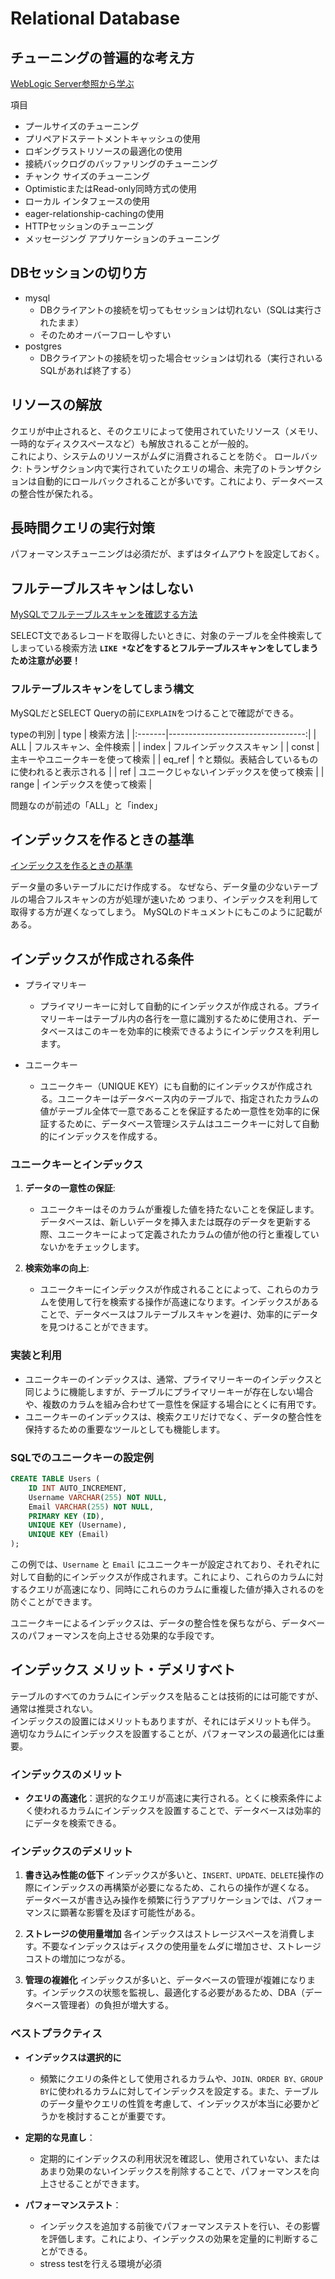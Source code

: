 # Relational Database

## チューニングの普遍的な考え方

[WebLogic Server参照から学ぶ](https://docs.oracle.com/cd/F25597_01/document/products/wls/docs92/perform/topten.html#wp1132669)

項目

- プールサイズのチューニング
- プリペアドステートメントキャッシュの使用
- ロギングラストリソースの最適化の使用
- 接続バックログのバッファリングのチューニング
- チャンク サイズのチューニング
- OptimisticまたはRead-only同時方式の使用
- ローカル インタフェースの使用
- eager-relationship-cachingの使用
- HTTPセッションのチューニング
- メッセージング アプリケーションのチューニング

## DBセッションの切り方

- mysql
  - DBクライアントの接続を切ってもセッションは切れない（SQLは実行されたまま）
  - そのためオーバーフローしやすい
- postgres
  - DBクライアントの接続を切った場合セッションは切れる（実行されいるSQLがあれば終了する）

## リソースの解放

クエリが中止されると、そのクエリによって使用されていたリソース（メモリ、一時的なディスクスペースなど）も解放されることが一般的。  
これにより、システムのリソースがムダに消費されることを防ぐ。
ロールバック: トランザクション内で実行されていたクエリの場合、未完了のトランザクションは自動的にロールバックされることが多いです。これにより、データベースの整合性が保たれる。

## 長時間クエリの実行対策

パフォーマンスチューニングは必須だが、まずはタイムアウトを設定しておく。

## フルテーブルスキャンはしない

[MySQLでフルテーブルスキャンを確認する方法](https://qiita.com/yama_coco/items/beab90482eb583b2c752)

SELECT文であるレコードを取得したいときに、対象のテーブルを全件検索してしまっている検索方法
**`LIKE *`などをするとフルテーブルスキャンをしてしまうため注意が必要！**

### フルテーブルスキャンをしてしまう構文

MySQLだとSELECT Queryの前に`EXPLAIN`をつけることで確認ができる。  

typeの判別
| type   |                          検索方法 |
|:-------|----------------------------------:|
| ALL    |                   フルスキャン、全件検索 |
| index  |                      フルインデックススキャン |
| const  |              主キーやユニークキーを使って検索 |
| eq_ref | ↑と類似。表結合しているものに使われると表示される |
| ref    |           ユニークじゃないインデックスを使って検索 |
| range  |                   インデックスを使って検索 |

問題なのが前述の「ALL」と「index」

## インデックスを作るときの基準

[インデックスを作るときの基準](https://zenn.dev/tm35/articles/f9d17c593d7766)

データ量の多いテーブルにだけ作成する。
なぜなら、データ量の少ないテーブルの場合フルスキャンの方が処理が速いため
つまり、インデックスを利用して取得する方が遅くなってしまう。
MySQLのドキュメントにもこのように記載がある。

## インデックスが作成される条件

- プライマリキー
  - プライマリーキーに対して自動的にインデックスが作成される。プライマリーキーはテーブル内の各行を一意に識別するために使用され、データベースはこのキーを効率的に検索できるようにインデックスを利用します。

- ユニークキー
  - ユニークキー（UNIQUE KEY）にも自動的にインデックスが作成される。ユニークキーはデータベース内のテーブルで、指定されたカラムの値がテーブル全体で一意であることを保証するため一意性を効率的に保証するために、データベース管理システムはユニークキーに対して自動的にインデックスを作成する。

### ユニークキーとインデックス

1. **データの一意性の保証**:
   - ユニークキーはそのカラムが重複した値を持たないことを保証します。データベースは、新しいデータを挿入または既存のデータを更新する際、ユニークキーによって定義されたカラムの値が他の行と重複していないかをチェックします。

2. **検索効率の向上**:
   - ユニークキーにインデックスが作成されることによって、これらのカラムを使用して行を検索する操作が高速になります。インデックスがあることで、データベースはフルテーブルスキャンを避け、効率的にデータを見つけることができます。

### 実装と利用

- ユニークキーのインデックスは、通常、プライマリーキーのインデックスと同じように機能しますが、テーブルにプライマリーキーが存在しない場合や、複数のカラムを組み合わせて一意性を保証する場合にとくに有用です。
- ユニークキーのインデックスは、検索クエリだけでなく、データの整合性を保持するための重要なツールとしても機能します。

### SQLでのユニークキーの設定例

```sql
CREATE TABLE Users (
    ID INT AUTO_INCREMENT,
    Username VARCHAR(255) NOT NULL,
    Email VARCHAR(255) NOT NULL,
    PRIMARY KEY (ID),
    UNIQUE KEY (Username),
    UNIQUE KEY (Email)
);
```

この例では、`Username` と `Email` にユニークキーが設定されており、それぞれに対して自動的にインデックスが作成されます。これにより、これらのカラムに対するクエリが高速になり、同時にこれらのカラムに重複した値が挿入されるのを防ぐことができます。

ユニークキーによるインデックスは、データの整合性を保ちながら、データベースのパフォーマンスを向上させる効果的な手段です。

## インデックス メリット・デメリすべト

テーブルのすべてのカラムにインデックスを貼ることは技術的には可能ですが、通常は推奨されない。  
インデックスの設置にはメリットもありますが、それにはデメリットも伴う。  
適切なカラムにインデックスを設置することが、パフォーマンスの最適化には重要。

### インデックスのメリット

- **クエリの高速化**：選択的なクエリが高速に実行される。とくに検索条件によく使われるカラムにインデックスを設置することで、データベースは効率的にデータを検索できる。

### インデックスのデメリット

1. **書き込み性能の低下**
インデックスが多いと、`INSERT、UPDATE、DELETE`操作の際にインデックスの再構築が必要になるため、これらの操作が遅くなる。  
データベースが書き込み操作を頻繁に行うアプリケーションでは、パフォーマンスに顕著な影響を及ぼす可能性がある。

2. **ストレージの使用量増加**
各インデックスはストレージスペースを消費します。不要なインデックスはディスクの使用量をムダに増加させ、ストレージコストの増加につながる。

3. **管理の複雑化**
インデックスが多いと、データベースの管理が複雑になります。インデックスの状態を監視し、最適化する必要があるため、DBA（データベース管理者）の負担が増大する。

### ベストプラクティス

- **インデックスは選択的に**
  - 頻繁にクエリの条件として使用されるカラムや、`JOIN、ORDER BY、GROUP BY`に使われるカラムに対してインデックスを設定する。また、テーブルのデータ量やクエリの性質を考慮して、インデックスが本当に必要かどうかを検討することが重要です。

- **定期的な見直し**：
  - 定期的にインデックスの利用状況を確認し、使用されていない、またはあまり効果のないインデックスを削除することで、パフォーマンスを向上させることができます。

- **パフォーマンステスト**：
  - インデックスを追加する前後でパフォーマンステストを行い、その影響を評価します。これにより、インデックスの効果を定量的に判断することができる。
  - stress testを行える環境が必須
